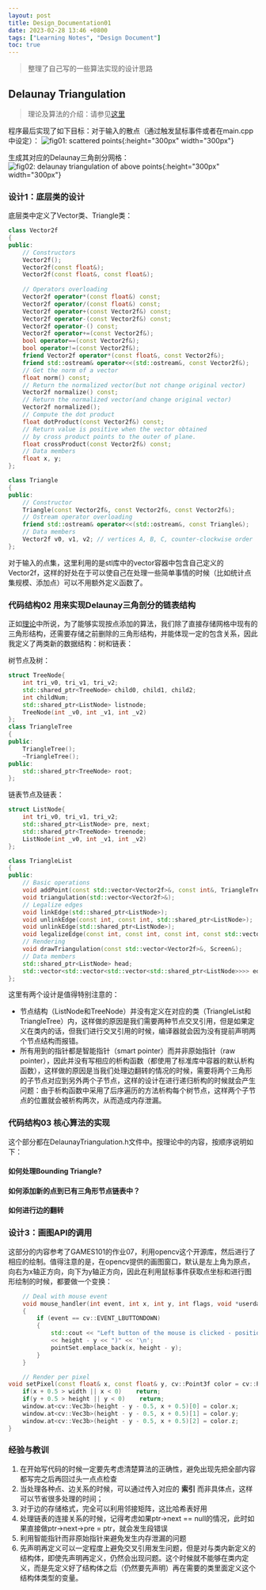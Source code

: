 ```yaml
---
layout: post
title: Design_Documentation01
date: 2023-02-28 13:46 +0800
tags: ["Learning Notes", "Design Document"]
toc: true
---
```

[delaunaytriangulation]:https://zhengtongdu.github.io/2023/01/14/Computational_Geometry_notes_01/

> 整理了自己写的一些算法实现的设计思路

## Delaunay Triangulation

> 理论及算法的介绍：请参见[这里][delaunaytriangulation]

程序最后实现了如下目标：对于输入的散点（通过触发鼠标事件或者在main.cpp中设定）：
![fig01: scattered points](/assets/23-02-28-fig01.png){:height="300px" width="300px"}

生成其对应的Delaunay三角剖分网格：
![fig02: delaunay triangulation of above points](/assets/23-02-28-fig02.png){:height="300px" width="300px"}

### 设计1：底层类的设计

底层类中定义了Vector类、Triangle类：

```c++
class Vector2f
{
public:
    // Constructors
    Vector2f();
    Vector2f(const float&);
    Vector2f(const float&, const float&);
    
    // Operators overloading
    Vector2f operator*(const float&) const;
    Vector2f operator/(const float&) const;
    Vector2f operator+(const Vector2f&) const;
    Vector2f operator-(const Vector2f&) const;
    Vector2f operator-() const;
    Vector2f operator+=(const Vector2f&);
    bool operator==(const Vector2f&);
    bool operator!=(const Vector2f&);
    friend Vector2f operator*(const float&, const Vector2f&);
    friend std::ostream& operator<<(std::ostream&, const Vector2f&);
    // Get the norm of a vector
    float norm() const;
    // Return the normalized vector(but not change original vector)
    Vector2f normalize() const;
    // Return the normalized vector(and change original vector)
    Vector2f normalized();
    // Compute the dot product
    float dotProduct(const Vector2f&) const;
    // Return value is positive when the vector obtained 
    // by cross product points to the outer of plane.
    float crossProduct(const Vector2f&) const;
    // Data members
    float x, y;
};
```

```c++
class Triangle
{
public:
    // Constructor
    Triangle(const Vector2f&, const Vector2f&, const Vector2f&);
    // Ostream operator overloading
    friend std::ostream& operator<<(std::ostream&, const Triangle&);
    // Data members
    Vector2f v0, v1, v2; // vertices A, B, C, counter-clockwise order
};
```

对于输入的点集，这里利用的是stl库中的vector容器中包含自己定义的Vector2f，这样的好处在于可以使自己在处理一些简单事情的时候（比如统计点集规模、添加点）可以不用额外定义函数了。

### 代码结构02 用来实现Delaunay三角剖分的链表结构

正如[理论][delaunaytriangulation]中所说，为了能够实现按点添加的算法，我们除了直接存储网格中现有的三角形结构，还需要存储之前删除的三角形结构，并能体现一定的包含关系，因此我定义了两类新的数据结构：树和链表：

树节点及树：

```c++
struct TreeNode{
    int tri_v0, tri_v1, tri_v2;
    std::shared_ptr<TreeNode> child0, child1, child2;
    int childNum;
    std::shared_ptr<ListNode> listnode;
    TreeNode(int _v0, int _v1, int _v2)
};
class TriangleTree
{
public:
    TriangleTree();
    ~TriangleTree();
public:
    std::shared_ptr<TreeNode> root;
};
```

链表节点及链表：

```c++
struct ListNode{
    int tri_v0, tri_v1, tri_v2;
    std::shared_ptr<ListNode> pre, next;
    std::shared_ptr<TreeNode> treenode;
    ListNode(int _v0, int _v1, int _v2)
};

class TriangleList
{
public:
    // Basic operations
    void addPoint(const std::vector<Vector2f>&, const int&, TriangleTree&, TriangleList&);
    void triangulation(std::vector<Vector2f>&);
    // Legalize edges
    void linkEdge(std::shared_ptr<ListNode>);
    void unlinkEdge(const int, const int, std::shared_ptr<ListNode>);
    void unlinkEdge(std::shared_ptr<ListNode>);
    void legalizeEdge(const int, const int, const int, const std::vector<Vector2f>&);
    // Rendering
    void drawTriangulation(const std::vector<Vector2f>&, Screen&);
    // Data members
    std::shared_ptr<ListNode> head;
    std::vector<std::vector<std::vector<std::shared_ptr<ListNode>>>> edgeTable;
};
```

这里有两个设计是值得特别注意的：

- 节点结构（ListNode和TreeNode）并没有定义在对应的类（TriangleList和TriangleTree）内，这样做的原因是我们需要两种节点交叉引用，但是如果定义在类内的话，但我们进行交叉引用的时候，编译器就会因为没有提前声明两个节点结构而报错。
- 所有用到的指针都是智能指针（smart pointer）而并非原始指针（raw pointer），因此并没有写相应的析构函数（都使用了标准库中容器的默认析构函数），这样做的原因是当我们处理边翻转的情况的时候，需要将两个三角形的子节点对应到另外两个子节点，这样的设计在进行递归析构的时候就会产生问题：由于析构函数中采用了后序遍历的方法析构每个树节点，这样两个子节点的位置就会被析构两次，从而造成内存泄漏。

### 代码结构03 核心算法的实现

这个部分都在DelaunayTriangulation.h文件中。按理论中的内容，按顺序说明如下：

#### 如何处理Bounding Triangle?

#### 如何添加新的点到已有三角形节点链表中？

#### 如何进行边的翻转

### 设计3：画图API的调用

这部分的内容参考了GAMES101的作业07，利用opencv这个开源库，然后进行了相应的绘制。值得注意的是，在opencv提供的画图窗口，默认是左上角为原点，向右为x轴正方向，向下为y轴正方向，因此在利用鼠标事件获取点坐标和进行图形绘制的时候，都要做一个变换：

```c++
    // Deal with mouse event
    void mouse_handler(int event, int x, int y, int flags, void *userdata) 
    {
        if (event == cv::EVENT_LBUTTONDOWN)
        {
            std::cout << "Left button of the mouse is clicked - position (" << x << ", "
            << height - y << ")" << '\n';
            pointSet.emplace_back(x, height - y);
        }     
    }
```

```c++
    // Render per pixel
void setPixel(const float& x, const float& y, cv::Point3f color = cv::Point3f(255, 255, 255)) {
    if(x + 0.5 > width || x < 0)    return;
    if(y + 0.5 > height || y < 0)    return;
    window.at<cv::Vec3b>(height - y - 0.5, x + 0.5)[0] = color.x;
    window.at<cv::Vec3b>(height - y - 0.5, x + 0.5)[1] = color.y;
    window.at<cv::Vec3b>(height - y - 0.5, x + 0.5)[2] = color.z;
}
```

### 经验与教训

1. 在开始写代码的时候一定要先考虑清楚算法的正确性，避免出现先把全部内容都写完之后再回过头一点点检查
2. 当处理各种点、边关系的时候，可以通过传入对应的 __索引__ 而非具体点，这样可以节省很多处理的时间；
3. 对于边的存储格式，完全可以利用邻接矩阵，这比哈希表好用
4. 处理链表的连接关系的时候，记得考虑如果ptr->next == null的情况，此时如果直接做ptr->next->pre = ptr，就会发生段错误
5. 利用智能指针而非原始指针来避免发生内存泄漏的问题
6. 先声明再定义可以一定程度上避免交叉引用发生问题，但是对与类内新定义的结构体，即使先声明再定义，仍然会出现问题。这个时候就不能够在类内定义，而是先定义好了结构体之后（仍然要先声明）再在需要的类里面定义这个结构体类型的变量。
